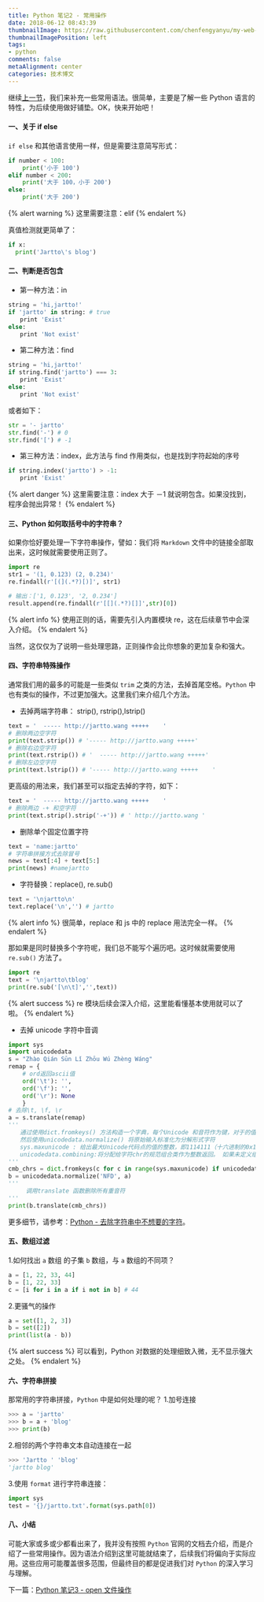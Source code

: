 ```yaml
---
title: Python 笔记2 - 常用操作
date: 2018-06-12 08:43:39
thumbnailImage: https://raw.githubusercontent.com/chenfengyanyu/my-web-accumulation/master/images/python1.png
thumbnailImagePosition: left
tags: 
- python
comments: false
metaAlignment: center
categories: 技术博文
---
```

继续[上一节](http://jartto.wang/2018/05/19/learn-python-1/)，我们来补充一些常用语法。很简单，主要是了解一些 Python 语言的特性，为后续使用做好铺垫。OK，快来开始吧！
<!-- more -->
#### 一、关于 if else
`if else` 和其他语言使用一样，但是需要注意简写形式：
```python
if number < 100:
    print('小于 100')
elif number < 200:
    print('大于 100，小于 200')
else:
    print('大于 200')
```

{% alert warning %}
这里需要注意：elif
{% endalert %}

真值检测就更简单了：
```python
if x:
  print('Jartto\'s blog')
```

#### 二、判断是否包含
- 第一种方法：in
```python
string = 'hi,jartto!'
if 'jartto' in string: # true 
　　print 'Exist'
else:
　　print 'Not exist'
```
- 第二种方法：find
```python
string = 'hi,jartto!'
if string.find('jartto') === 3:
　　print 'Exist'
else:
　　print 'Not exist'
```
  或者如下：
  ```python
  str = '- jartto'
  str.find('-') # 0
  str.find('[') # -1
  ```

- 第三种方法：index，此方法与 find 作用类似，也是找到字符起始的序号
```python
if string.index('jartto') > -1:
　　print 'Exist'
```
  {% alert danger %}
  这里需要注意：index 大于 －1 就说明包含。如果没找到，程序会抛出异常！
  {% endalert %}

#### 三、Python 如何取括号中的字符串？
如果你恰好要处理一下字符串操作，譬如：我们将 `Markdown` 文件中的链接全部取出来，这时候就需要使用正则了。
```python
import re
str1 = '(1, 0.123) (2, 0.234)'
re.findall(r'[(](.*?)[)]', str1)

# 输出：['1, 0.123', '2, 0.234']
result.append(re.findall(r'[[](.*?)[]]',str)[0])
```

{% alert info %}
使用正则的话，需要先引入内置模块 re，这在后续章节中会深入介绍。
{% endalert %}

当然，这仅仅为了说明一些处理思路，正则操作会比你想象的更加复杂和强大。

#### 四、字符串特殊操作
通常我们用的最多的可能是一些类似 `trim` 之类的方法，去掉首尾空格。`Python` 中也有类似的操作，不过更加强大。这里我们来介绍几个方法。
- 去掉两端字符串： strip(), rstrip(),lstrip()
```python
text = '  ----- http://jartto.wang +++++    '
# 删除两边空字符
print(text.strip()) # '----- http://jartto.wang +++++'
# 删除右边空字符
print(text.rstrip()) # '  ----- http://jartto.wang +++++'
# 删除左边空字符
print(text.lstrip()) # '----- http://jartto.wang +++++    '

```
  更高级的用法来，我们甚至可以指定去掉的字符，如下：
  ```python
  text = '  ----- http://jartto.wang +++++    '
  # 删除两边 -+ 和空字符
  print(text.strip().strip('-+')) # ' http://jartto.wang '
  ```

- 删除单个固定位置字符
```python
text = 'name:jartto'
# 字符串拼接方式去除冒号
news = text[:4] + text[5:]
print(news) #namejartto
```

- 字符替换：replace(), re.sub()
```python
text = '\njartto\n'
text.replace('\n','') # jartto
```
  {% alert info %}
  很简单，replace 和 js 中的 replace 用法完全一样。
  {% endalert %}

  那如果是同时替换多个字符呢，我们总不能写个遍历吧。这时候就需要使用 `re.sub()` 方法了。
  ```python
  import re
  text = '\njartto\tblog'
  print(re.sub('[\n\t]','',text))
  ```
  {% alert success %}
  re 模块后续会深入介绍，这里能看懂基本使用就可以了啦。
  {% endalert %}

- 去掉 unicode 字符中音调
```python
import sys
import unicodedata
s = "Zhào Qián Sūn Lǐ Zhōu Wú Zhèng Wáng"
remap = {
    # ord返回ascii值
    ord('\t'): '',
    ord('\f'): '',
    ord('\r'): None
    }
# 去除\t, \f, \r
a = s.translate(remap)
'''
　　通过使用dict.fromkeys() 方法构造一个字典，每个Unicode 和音符作为键，对于的值全部为None
　　然后使用unicodedata.normalize() 将原始输入标准化为分解形式字符
　　sys.maxunicode : 给出最大Unicode代码点的值的整数，即1114111（十六进制的0x10FFFF）。
　　unicodedata.combining:将分配给字符chr的规范组合类作为整数返回。 如果未定义组合类，则返回0。
'''
cmb_chrs = dict.fromkeys(c for c in range(sys.maxunicode) if unicodedata.combining(chr(c))) #此部分建议拆分开来理解
b = unicodedata.normalize('NFD', a)
'''
　　　调用translate 函数删除所有重音符
'''
print(b.translate(cmb_chrs))
```

  更多细节，请参考：[Python - 去除字符串中不想要的字符](https://www.cnblogs.com/2bjiujiu/p/7257744.html)。


#### 五、数组过滤
1.如何找出 `a` 数组 的子集 `b` 数组，与 `a` 数组的不同项？
```python
a = [1, 22, 33, 44]
b = [1, 22, 33]
c = [i for i in a if i not in b] # 44
```
2.更骚气的操作
```python
a = set([1, 2, 3])
b = set([2])
print(list(a - b))
```

{% alert success %}
可以看到，Python 对数据的处理细致入微，无不显示强大之处。
{% endalert %}

#### 六、字符串拼接
那常用的字符串拼接，`Python` 中是如何处理的呢？
1.加号连接
```python
>>> a = 'jartto'
>>> b = a + 'blog'
>>> print(b)
```

2.相邻的两个字符串文本自动连接在一起
```python
>>> 'Jartto ' 'blog'
'jartto blog'
```

3.使用 `format` 进行字符串连接：
```python
import sys
test = '{}/jartto.txt'.format(sys.path[0])
```

#### 八、小结
可能大家或多或少都看出来了，我并没有按照 `Python` 官网的文档去介绍，而是介绍了一些常用操作。因为语法介绍到这里可能就结束了，后续我们将偏向于实际应用。这些应用可能覆盖很多范围，但最终目的都是促进我们对 `Python` 的深入学习与理解。

下一篇：[Python 笔记3 - open 文件操作](http://jartto.wang/2018/06/24/learn-python-3/)